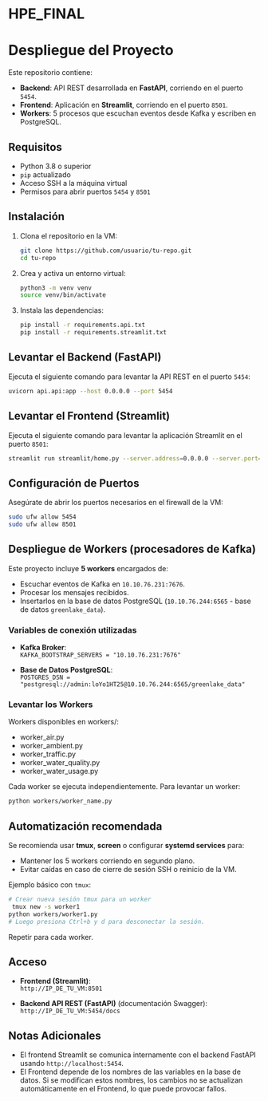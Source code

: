 # HPE_FINAL

# Despliegue del Proyecto

Este repositorio contiene:

- **Backend**: API REST desarrollada en **FastAPI**, corriendo en el puerto `5454`.
- **Frontend**: Aplicación en **Streamlit**, corriendo en el puerto `8501`.
- **Workers**: 5 procesos que escuchan eventos desde Kafka y escriben en PostgreSQL.

## Requisitos

- Python 3.8 o superior
- `pip` actualizado
- Acceso SSH a la máquina virtual
- Permisos para abrir puertos `5454` y `8501`

## Instalación

1. Clona el repositorio en la VM:
   ```bash
   git clone https://github.com/usuario/tu-repo.git
   cd tu-repo
   ```

2. Crea y activa un entorno virtual:
   ```bash
   python3 -m venv venv
   source venv/bin/activate
   ```

3. Instala las dependencias:
   ```bash
   pip install -r requirements.api.txt
   pip install -r requirements.streamlit.txt
   ```

## Levantar el Backend (FastAPI)

Ejecuta el siguiente comando para levantar la API REST en el puerto `5454`:
```bash
uvicorn api.api:app --host 0.0.0.0 --port 5454
```

## Levantar el Frontend (Streamlit)

Ejecuta el siguiente comando para levantar la aplicación Streamlit en el puerto `8501`:
```bash
streamlit run streamlit/home.py --server.address=0.0.0.0 --server.port=8501
```

## Configuración de Puertos

Asegúrate de abrir los puertos necesarios en el firewall de la VM:

```bash
sudo ufw allow 5454
sudo ufw allow 8501
```

## Despliegue de Workers (procesadores de Kafka)

Este proyecto incluye **5 workers** encargados de:

- Escuchar eventos de Kafka en `10.10.76.231:7676`.
- Procesar los mensajes recibidos.
- Insertarlos en la base de datos PostgreSQL (`10.10.76.244:6565` - base de datos `greenlake_data`).

### Variables de conexión utilizadas

- **Kafka Broker**:  
  `KAFKA_BOOTSTRAP_SERVERS = "10.10.76.231:7676"`

- **Base de Datos PostgreSQL**:  
  `POSTGRES_DSN = "postgresql://admin:loYo1HT25@10.10.76.244:6565/greenlake_data"`

### Levantar los Workers
Workers disponibles en workers/:

- worker_air.py
- worker_ambient.py
- worker_traffic.py
- worker_water_quality.py
- worker_water_usage.py

Cada worker se ejecuta independientemente. Para levantar un worker:

```bash
python workers/worker_name.py
```

## Automatización recomendada

Se recomienda usar **tmux**, **screen** o configurar **systemd services** para:

- Mantener los 5 workers corriendo en segundo plano.
- Evitar caídas en caso de cierre de sesión SSH o reinicio de la VM.

Ejemplo básico con `tmux`:

```bash
# Crear nueva sesión tmux para un worker
 tmux new -s worker1
python workers/worker1.py
# Luego presiona Ctrl+b y d para desconectar la sesión.
```

Repetir para cada worker.

## Acceso

- **Frontend (Streamlit)**:  
  `http://IP_DE_TU_VM:8501`

- **Backend API REST (FastAPI)** (documentación Swagger):  
  `http://IP_DE_TU_VM:5454/docs`

## Notas Adicionales

- El frontend Streamlit se comunica internamente con el backend FastAPI usando `http://localhost:5454`.
- El Frontend depende de los nombres de las variables en la base de datos. Si se modifican estos nombres, los cambios no se actualizan automáticamente en el Frontend, lo que puede provocar fallos.
  

